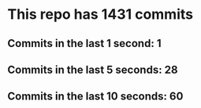 # This repo has 1431 commits

## Commits in the last 1 second: 1
## Commits in the last 5 seconds: 28
## Commits in the last 10 seconds: 60
